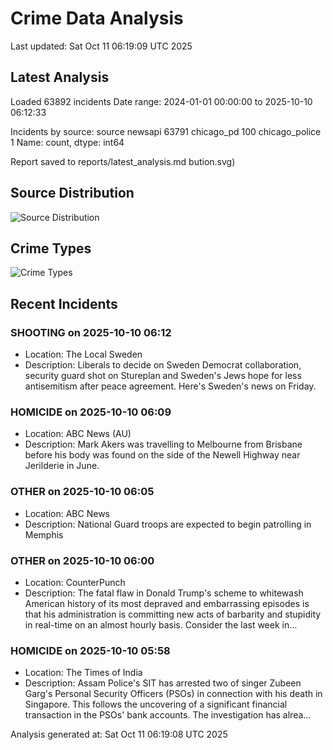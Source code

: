 # Crime Data Analysis
Last updated: Sat Oct 11 06:19:09 UTC 2025

## Latest Analysis

Loaded 63892 incidents
Date range: 2024-01-01 00:00:00 to 2025-10-10 06:12:33

Incidents by source:
source
newsapi           63791
chicago_pd          100
chicago_police        1
Name: count, dtype: int64

Report saved to reports/latest_analysis.md
bution.svg)

## Source Distribution
![Source Distribution](images/source_distribution.svg)

## Crime Types
![Crime Types](images/crime_types.svg)

## Recent Incidents

### SHOOTING on 2025-10-10 06:12
- Location: The Local Sweden
- Description: Liberals to decide on Sweden Democrat collaboration, security guard shot on Stureplan and Sweden's Jews hope for less antisemitism after peace agreement. Here's Sweden's news on Friday.


### HOMICIDE on 2025-10-10 06:09
- Location: ABC News (AU)
- Description: Mark Akers was travelling to Melbourne from Brisbane before his body was found on the side of the Newell Highway near Jerilderie in June.


### OTHER on 2025-10-10 06:05
- Location: ABC News
- Description: National Guard troops are expected to begin patrolling in Memphis


### OTHER on 2025-10-10 06:00
- Location: CounterPunch
- Description: The fatal flaw in Donald Trump's scheme to whitewash American history of its most depraved and embarrassing episodes is that his administration is committing new acts of barbarity and stupidity in real-time on an almost hourly basis. Consider the last week in…


### HOMICIDE on 2025-10-10 05:58
- Location: The Times of India
- Description: Assam Police's SIT has arrested two of singer Zubeen Garg's Personal Security Officers (PSOs) in connection with his death in Singapore. This follows the uncovering of a significant financial transaction in the PSOs' bank accounts. The investigation has alrea…

Analysis generated at: Sat Oct 11 06:19:08 UTC 2025

